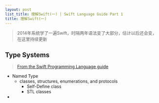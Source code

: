 ```yaml
---
layout: post
list_title: 理解Swift(一) | Swift Language Guide Part 1
title: 理解Swift(一)
---
```


> 2014年系统学了一遍Swift，时隔两年语法变了大部分，估计以后还会变，在这里持续更新

## Type Systems

> [From the Swift Programming Language guide ](https://docs.swift.org/swift-book/ReferenceManual/Types.html#//appleref/swift/grammar/array-type)

- Named Type
    - classes, structures, enumerations, and protocols
        - Self-Define class
        - STL classes
- 